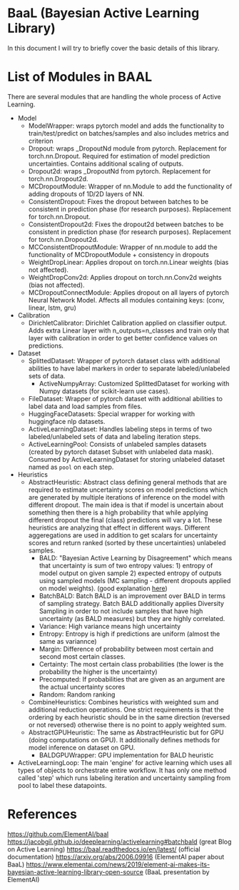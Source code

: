 # BaaL (Bayesian Active Learning Library)
In this document I will try to briefly cover the basic details of this library.

# List of Modules in BAAL
There are several modules that are handling the whole process of Active Learning.
- Model
    - ModelWrapper: wraps pytorch model and adds the functionality to train/test/predict on batches/samples and also includes metrics and criterion
    - Dropout: wraps _DropoutNd module from pytorch. Replacement for torch.nn.Dropout. Required for estimation of model prediction uncertainties. Contains additional scaling of outputs.
    - Dropout2d: wraps _DropoutNd from pytorch. Replacement for torch.nn.Dropout2d.
    - MCDropoutModule: Wrapper of nn.Module to add the functionality of adding dropouts of 1D/2D layers of NN.
    - ConsistentDropout: Fixes the dropout between batches to be consistent in prediction phase (for research purposes). Replacement for torch.nn.Dropout.
    - ConsistentDropout2d: Fixes the dropout2d between batches to be consistent in prediction phase (for research purposes).  Replacement for torch.nn.Dropout2d.
    - MCConsistentDropoutModule: Wrapper of nn.module to add the functionality of MCDropoutModule + consistency in dropouts
    - WeightDropLinear: Applies dropout on torch.nn.Linear weights (bias not affected).
    - WeightDropConv2d: Applies dropout on torch.nn.Conv2d weights (bias not affected).
    - MCDropoutConnectModule: Applies dropout on all layers of pytorch Neural Network Model. Affects all modules containing keys: (conv, linear, lstm, gru)
- Calibration
    - DirichletCalibrator: Dirichlet Calibration applied on classifier output. Adds extra Linear layer with n_outputs=n_classes and train only that layer with calibration in order to get better confidence values on predictions.
- Dataset
    - SplittedDataset: Wrapper of pytorch dataset class with additional abilities to have label markers in order to separate labeled/unlabeled sets of data.
        - ActiveNumpyArray: Customized SplittedDataset for working with Numpy datasets (for scikit-learn use cases).
    - FileDataset: Wrapper of pytorch dataset with additional abilities to label data and load samples from files.
    - HuggingFaceDatasets: Special wrapper for working with huggingface nlp datasets.
    - ActiveLearningDataset: Handles labeling steps in terms of two labeled/unlabeled sets of data and labeling iteration steps.
    - ActiveLearningPool: Consists of unlabeled samples datasets (created by pytorch dataset Subset with unlabeled data mask). Consumed by ActiveLearningDataset for storing unlabeled dataset named as `pool` on each step.
- Heuristics
    - AbstractHeuristic: Abstract class defining general methods that are required to estimate uncertainty scores on model predictions which are generated by multiple iterations of inference on the model with different dropout.  The main idea is that if model is uncertain about something then there is a high probability that while applying different dropout the final (class) predictions will vary a lot. These heuristics are analyzing that effect in different ways. Different aggeregations are used in addition to get scalars for uncertainty scores and return ranked (sorted by these uncertainties) unlabeled samples. 
        - BALD: "Bayesian Active Learning by Disagreement" which means that uncertainty is sum of two entropy values: 1) entropy of model output on given sample 2) expected entropy of outputs using sampled models (MC sampling - different dropouts applied on model weights). (good explanation [here](https://jacobgil.github.io/deeplearning/activelearning#bayesian-active-learning-by-disagreement-bald)) 
        - BatchBALD: Batch BALD is an improvement over BALD in terms of sampling strategy. Batch BALD additionally applies Diversity Sampling in order to not include samples that have high uncertainty (as BALD measures) but they are highly correlated.
        - Variance: High variance means high uncertainty
        - Entropy: Entropy is high if predictions are uniform (almost the same as variannce)
        - Margin: Difference of probability between most certain and second most certain classes.  
        - Certainty: The most certain class probabilities (the lower is the probability the higher is the uncertainty)
        - Precomputed: If probabilities that are given as an argument are the actual uncertainty scores 
        - Random: Random ranking
    - CombineHeuristics: Combines heuristics with weighted sum and additional reduction operations. One strict requirements is that the ordering by each heuristic should be in the same direction (reversed or not reversed) otherwise there is no point to apply weighted sum. 
    - AbstractGPUHeuristic: The same as AbstractHeuristic but for GPU (doing computations on GPU). It additionally defines methods for model inference on dataset on GPU.
        - BALDGPUWrapper: GPU implementation for BALD heuristic
- ActiveLearningLoop: The main 'engine' for active learning which uses all types of objects to orchestrate entire workflow. It has only one method called 'step' which runs labeling iteration and uncertainty sampling from pool to label these datapoints.


# References
https://github.com/ElementAI/baal
https://jacobgil.github.io/deeplearning/activelearning#batchbald (great Blog on Active Learning)
https://baal.readthedocs.io/en/latest/ (official documentation)
https://arxiv.org/abs/2006.09916 (ElementAI paper about BaaL)
https://www.elementai.com/news/2019/element-ai-makes-its-bayesian-active-learning-library-open-source (BaaL presentation by ElementAI)
